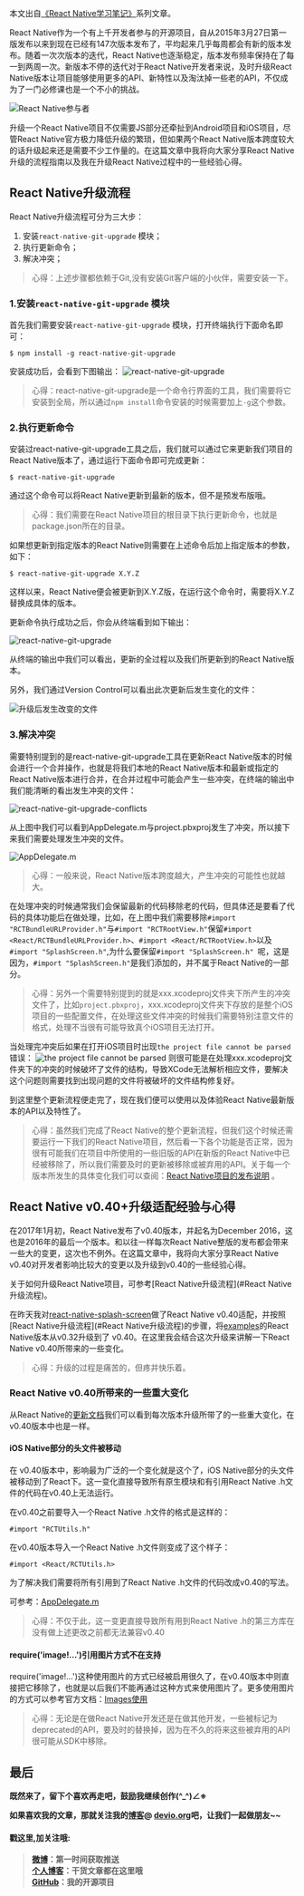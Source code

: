 

本文出自[《React Native学习笔记》](https://github.com/crazycodeboy/RNStudyNotes/)系列文章。


React Native作为一个有上千开发者参与的开源项目，自从2015年3月27日第一版发布以来到现在已经有147次版本发布了，平均起来几乎每周都会有新的版本发布。随着一次次版本的迭代，React Native也逐渐稳定，版本发布频率保持在了每一到两周一次。新版本不停的迭代对于React Native开发者来说，及时升级React Native版本让项目能够使用更多的API、新特性以及淘汰掉一些老的API，不仅成为了一门必修课也是一个不小的挑战。

![React Native参与者](https://raw.githubusercontent.com/crazycodeboy/Resources-Blog/master/images/2017/1/React%20Native%E5%8D%87%E7%BA%A7%E6%8C%87%E5%8D%97%7Cv0.40%2B%E5%8D%87%E7%BA%A7%E9%80%82%E9%85%8D%E7%BB%8F%E9%AA%8C%E4%B8%8E%E5%BF%83%E5%BE%97/React%20Native%E5%8F%82%E4%B8%8E%E8%80%85.png)

升级一个React Native项目不仅需要JS部分还牵扯到Android项目和iOS项目，尽管React Native官方极力降低升级的繁琐，但如果两个React Native版本跨度较大的话升级起来还是需要不少工作量的。在这篇文章中我将向大家分享React Native升级的流程指南以及我在升级React Native过程中的一些经验心得。

## React Native升级流程
React Native升级流程可分为三大步：

1. 安装`react-native-git-upgrade` 模块；
2. 执行更新命令；
3. 解决冲突；


>心得：上述步骤都依赖于Git,没有安装Git客户端的小伙伴，需要安装一下。

### 1.安装`react-native-git-upgrade` 模块
首先我们需要安装`react-native-git-upgrade` 模块，打开终端执行下面命名即可：

```
$ npm install -g react-native-git-upgrade
```

安装成功后，会看到下图输出：
![react-native-git-upgrade](https://raw.githubusercontent.com/crazycodeboy/Resources-Blog/master/images/2017/1/React%20Native%E5%8D%87%E7%BA%A7%E6%8C%87%E5%8D%97%7Cv0.40%2B%E5%8D%87%E7%BA%A7%E9%80%82%E9%85%8D%E7%BB%8F%E9%AA%8C%E4%B8%8E%E5%BF%83%E5%BE%97/%20npm%20install%20-g%20react-native-git-upgrade.png)

>心得：react-native-git-upgrade是一个命令行界面的工具，我们需要将它安装到全局，所以通过`npm install`命令安装的时候需要加上`-g`这个参数。

### 2.执行更新命令
安装过react-native-git-upgrade工具之后，我们就可以通过它来更新我们项目的React Native版本了，通过运行下面命令即可完成更新：

```
$ react-native-git-upgrade
```
通过这个命令可以将React Native更新到最新的版本，但不是预发布版哦。

>心得：我们需要在React Native项目的根目录下执行更新命令，也就是package.json所在的目录。

如果想更新到指定版本的React Native则需要在上述命令后加上指定版本的参数，如下：

```
$ react-native-git-upgrade X.Y.Z
```

这样以来，React Native便会被更新到X.Y.Z版，在运行这个命令时，需要将X.Y.Z替换成具体的版本。

更新命令执行成功之后，你会从终端看到如下输出：

![react-native-git-upgrade](https://raw.githubusercontent.com/crazycodeboy/Resources-Blog/master/images/2017/1/React%20Native%E5%8D%87%E7%BA%A7%E6%8C%87%E5%8D%97%7Cv0.40%2B%E5%8D%87%E7%BA%A7%E9%80%82%E9%85%8D%E7%BB%8F%E9%AA%8C%E4%B8%8E%E5%BF%83%E5%BE%97/react-native-git-upgrade.png)

从终端的输出中我们可以看出，更新的全过程以及我们所更新到的React Native版本。

另外，我们通过Version Control可以看出此次更新后发生变化的文件：

![升级后发生改变的文件](https://raw.githubusercontent.com/crazycodeboy/Resources-Blog/master/images/2017/1/React%20Native%E5%8D%87%E7%BA%A7%E6%8C%87%E5%8D%97%7Cv0.40%2B%E5%8D%87%E7%BA%A7%E9%80%82%E9%85%8D%E7%BB%8F%E9%AA%8C%E4%B8%8E%E5%BF%83%E5%BE%97/%E5%8D%87%E7%BA%A7%E5%90%8E%E5%8F%91%E7%94%9F%E6%94%B9%E5%8F%98%E7%9A%84%E6%96%87%E4%BB%B6.png)

### 3.解决冲突

需要特别提到的是react-native-git-upgrade工具在更新React Native版本的时候会进行一个合并操作，也就是将我们本地的React Native版本和最新或指定的React Native版本进行合并，在合并过程中可能会产生一些冲突，在终端的输出中我们能清晰的看出发生冲突的文件：

![react-native-git-upgrade-conflicts](https://raw.githubusercontent.com/crazycodeboy/Resources-Blog/master/images/2017/1/React%20Native%E5%8D%87%E7%BA%A7%E6%8C%87%E5%8D%97%7Cv0.40%2B%E5%8D%87%E7%BA%A7%E9%80%82%E9%85%8D%E7%BB%8F%E9%AA%8C%E4%B8%8E%E5%BF%83%E5%BE%97/react-native-git-upgrade-conflicts.png)

从上图中我们可以看到AppDelegate.m与project.pbxproj发生了冲突，所以接下来我们需要处理发生冲突的文件。

![AppDelegate.m](https://raw.githubusercontent.com/crazycodeboy/Resources-Blog/master/images/2017/1/React%20Native%E5%8D%87%E7%BA%A7%E6%8C%87%E5%8D%97%7Cv0.40%2B%E5%8D%87%E7%BA%A7%E9%80%82%E9%85%8D%E7%BB%8F%E9%AA%8C%E4%B8%8E%E5%BF%83%E5%BE%97/%E5%86%B2%E7%AA%81%20AppDelegate.m.png)

>心得：一般来说，React Native版本跨度越大，产生冲突的可能性也就越大。

在处理冲突的时候通常我们会保留最新的代码移除老的代码，但具体还是要看了代码的具体功能后在做处理，比如，在上图中我们需要移除`#import "RCTBundleURLProvider.h"`与`#import "RCTRootView.h"`保留`#import <React/RCTBundleURLProvider.h>`、`#import <React/RCTRootView.h>`以及`#import "SplashScreen.h"`,为什么要保留`#import "SplashScreen.h" `呢，这是因为，`#import "SplashScreen.h"`是我们添加的，并不属于React Native的一部分。

>心得：另外一个需要特别提到的就是xxx.xcodeproj文件夹下所产生的冲突文件了，比如`project.pbxproj`，xxx.xcodeproj文件夹下存放的是整个iOS项目的一些配置文件，在处理这些文件冲突的时候我们需要特别注意文件的格式，处理不当很有可能导致真个iOS项目无法打开。

当处理完冲突后如果在打开iOS项目时出现`the project file cannot be parsed`错误：
![the project file cannot be parsed](https://raw.githubusercontent.com/crazycodeboy/Resources-Blog/master/images/2017/1/React%20Native%E5%8D%87%E7%BA%A7%E6%8C%87%E5%8D%97%7Cv0.40%2B%E5%8D%87%E7%BA%A7%E9%80%82%E9%85%8D%E7%BB%8F%E9%AA%8C%E4%B8%8E%E5%BF%83%E5%BE%97/the%20project%20file%20cannot%20be%20parsed.png)
则很可能是在处理xxx.xcodeproj文件夹下的冲突的时候破坏了文件的结构，导致XCode无法解析相应文件，要解决这个问题则需要找到出现问题的文件将被破坏的文件结构修复好。

到这里整个更新流程便走完了，现在我们便可以使用以及体验React Native最新版本的API以及特性了。

>心得：虽然我们完成了React Native的整个更新流程，但我们这个时候还需要运行一下我们的React Native项目，然后看一下各个功能是否正常，因为很有可能我们在项目中所使用的一些旧版的API在新版的React Native中已经被移除了，所以我们需要及时的更新被移除或被弃用的API。关于每一个版本所发生的具体变化我们可以查阅：[React Native项目的发布说明](https://github.com/facebook/react-native/releases)
。

## React Native v0.40+升级适配经验与心得

在2017年1月初，React Native发布了v0.40版本，并起名为December 2016，这也是2016年的最后一个版本。和以往一样每次React Native整版的发布都会带来一些大的变更，这次也不例外。在这篇文章中，我将向大家分享React Native v0.40对开发者影响比较大的变更以及升级到v0.40的一些经验心得。

关于如何升级React Native项目，可参考[React Native升级流程](#React Native升级流程)。

在昨天我对[react-native-splash-screen](https://github.com/crazycodeboy/react-native-splash-screen/)做了React Native v0.40适配，并按照[React Native升级流程](#React Native升级流程)的步骤，将[examples]()的React Native版本从v0.32升级到了 v0.40。在这里我会结合这次升级来讲解一下React Native v0.40所带来的一些变化。

>心得：升级的过程是痛苦的，但疼并快乐着。

### React Native v0.40所带来的一些重大变化

从React Native的[更新文档](https://github.com/facebook/react-native/releases)我们可以看到每次版本升级所带了的一些重大变化，在v0.40版本中也是一样。

#### iOS Native部分的头文件被移动

在 v0.40版本中，影响最为广泛的一个变化就是这个了，iOS Native部分的头文件被移动到了React下。这一变化直接导致所有原生模块和有引用React Native .h文件的代码在v0.40上无法运行。

在v0.40之前要导入一个React Native .h文件的格式是这样的：

```
#import "RCTUtils.h"
```
在v0.40版本导入一个React Native .h文件则变成了这个样子：

```
#import <React/RCTUtils.h>
```

为了解决我们需要将所有引用到了React Native .h文件的代码改成v0.40的写法。

可参考：[AppDelegate.m](https://github.com/crazycodeboy/react-native-splash-screen/commit/fec4d944747b1b2f3c3dde5fcdfad7702ec7c588#diff-7638dab4ccf49497742716e3b3a23d7d)

>心得：不仅于此，这一变更直接导致所有用到React Native .h的第三方库在没有做上述更改之前都无法兼容v0.40

#### require('image!...')引用图片方式不在支持

require('image!...')这种使用图片的方式已经被启用很久了，在v0.40版本中则直接把它移除了，也就是以后我们不能再通过这种方式来使用图片了。更多使用图片的方式可以参考官方文档：[Images使用](https://facebook.github.io/react-native/docs/images.html)

>心得：无论是在做React Native开发还是在做其他开发，一些被标记为deprecated的API，要及时的替换掉，因为在不久的将来这些被弃用的API很可能从SDK中移除。


## 最后

**既然来了，留下个喜欢再走吧，鼓励我继续创作(^_^)∠※**   

**如果喜欢我的文章，那就关注我的[博客](http://www.devio.org/)@ [devio.org](http://www.devio.org)吧，让我们一起做朋友~~**

#### 戳这里,加关注哦:   

>**[微博](http://weibo.com/u/6003602003)：第一时间获取推送**    
**[个人博客](http://www.devio.org/)：干货文章都在这里哦**  
**[GitHub](https://github.com/crazycodeboy/)：我的开源项目**   


